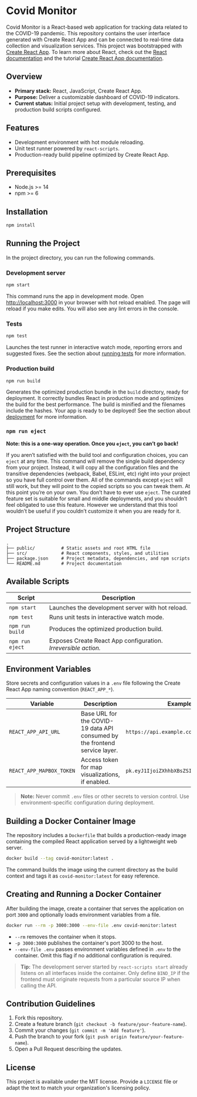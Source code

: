 # Covid Monitor

Covid Monitor is a React-based web application for tracking data related to the COVID-19 pandemic. This repository contains the user interface generated with Create React App and can be connected to real-time data collection and visualization services. This project was bootstrapped with  [Create React App](https://github.com/facebook/create-react-app). To learn more about React, check out the [React documentation](https://reactjs.org/) and the tutorial [Create React App documentation](https://facebook.github.io/create-react-app/docs/getting-started).

## Overview
- **Primary stack:** React, JavaScript, Create React App.
- **Purpose:** Deliver a customizable dashboard of COVID-19 indicators.
- **Current status:** Initial project setup with development, testing, and production build scripts configured.

## Features
- Development environment with hot module reloading.
- Unit test runner powered by `react-scripts`.
- Production-ready build pipeline optimized by Create React App.

## Prerequisites
- Node.js >= 14
- npm >= 6

## Installation
```bash
npm install
```

## Running the Project

In the project directory, you can run the following commands.

### Development server
```bash
npm start
```
This command runs the app in development mode. Open [http://localhost:3000](http://localhost:3000) in your browser with hot reload enabled. The page will reload if you make edits. You will also see any lint errors in the console.

### Tests
```bash
npm test
```
Launches the test runner in interactive watch mode, reporting errors and suggested fixes. See the section about [running tests](https://facebook.github.io/create-react-app/docs/running-tests) for more information.

### Production build
```bash
npm run build
```
Generates the optimized production bundle in the `build` directory, ready for deployment. It correctly bundles React in production mode and optimizes the build for the best performance. The build is minified and the filenames include the hashes. Your app is ready to be deployed! See the section about [deployment](https://facebook.github.io/create-react-app/docs/deployment) for more information.

### `npm run eject`

**Note: this is a one-way operation. Once you `eject`, you can’t go back!**

If you aren’t satisfied with the build tool and configuration choices, you can `eject` at any time. This command will remove the single build dependency from your project. Instead, it will copy all the configuration files and the transitive dependencies (webpack, Babel, ESLint, etc) right into your project so you have full control over them. All of the commands except `eject` will still work, but they will point to the copied scripts so you can tweak them. At this point you’re on your own. You don’t have to ever use `eject`. The curated feature set is suitable for small and middle deployments, and you shouldn’t feel obligated to use this feature. However we understand that this tool wouldn’t be useful if you couldn’t customize it when you are ready for it.

## Project Structure
```
.
├── public/          # Static assets and root HTML file
├── src/             # React components, styles, and utilities
├── package.json     # Project metadata, dependencies, and npm scripts
└── README.md        # Project documentation
```

## Available Scripts
| Script           | Description |
|-----------------|-------------|
| `npm start`     | Launches the development server with hot reload. |
| `npm test`      | Runs unit tests in interactive watch mode. |
| `npm run build` | Produces the optimized production build. |
| `npm run eject` | Exposes Create React App configuration. *Irreversible action.* |

## Environment Variables
Store secrets and configuration values in a `.env` file following the Create React App naming convention (`REACT_APP_*`).

| Variable | Description | Example |
|----------|-------------|---------|
| `REACT_APP_API_URL` | Base URL for the COVID-19 data API consumed by the frontend service layer. | `https://api.example.com` |
| `REACT_APP_MAPBOX_TOKEN` | Access token for map visualizations, if enabled. | `pk.eyJ1IjoiZXhhbXBsZSIsImEiOiJja2...` |

> **Note:** Never commit `.env` files or other secrets to version control. Use environment-specific configuration during deployment.

## Building a Docker Container Image
The repository includes a `Dockerfile` that builds a production-ready image containing the compiled React application served by a lightweight web server.

```bash
docker build --tag covid-monitor:latest .
```

The command builds the image using the current directory as the build context and tags it as `covid-monitor:latest` for easy reference.

## Creating and Running a Docker Container
After building the image, create a container that serves the application on port `3000` and optionally loads environment variables from a file.

```bash
docker run --rm -p 3000:3000 --env-file .env covid-monitor:latest
```

- `--rm` removes the container when it stops.
- `-p 3000:3000` publishes the container's port 3000 to the host.
- `--env-file .env` passes environment variables defined in `.env` to the container. Omit this flag if no additional configuration is required.

> **Tip:** The development server started by `react-scripts start` already listens on all interfaces inside the container. Only define `BIND_IP` if the frontend must originate requests from a particular source IP when calling the API.

## Contribution Guidelines
1. Fork this repository.
2. Create a feature branch (`git checkout -b feature/your-feature-name`).
3. Commit your changes (`git commit -m 'Add feature'`).
4. Push the branch to your fork (`git push origin feature/your-feature-name`).
5. Open a Pull Request describing the updates.

## License
This project is available under the MIT license. Provide a `LICENSE` file or adapt the text to match your organization's licensing policy.



